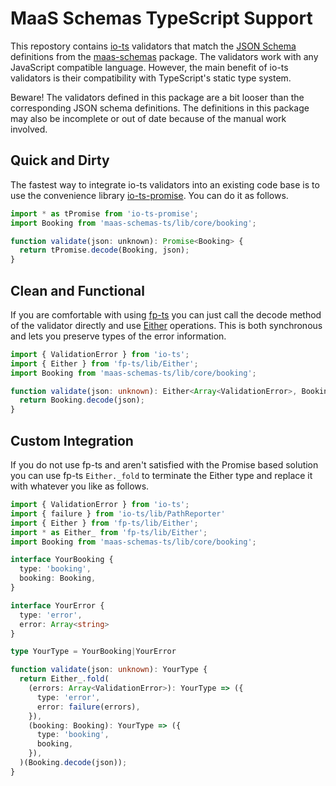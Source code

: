 # MaaS Schemas TypeScript Support

This repostory contains [io-ts](https://github.com/gcanti/io-ts) validators that match the [JSON Schema](https://json-schema.org/) definitions from the [maas-schemas](https://github.com/maasglobal/maas-schemas/tree/develop/maas-schemas) package. The validators work with any JavaScript compatible language. However, the main benefit of io-ts validators is their compatibility with TypeScript's static type system.

Beware! The validators defined in this package are a bit looser than the corresponding JSON schema definitions. The definitions in this package may also be incomplete or out of date because of the manual work involved. 

## Quick and Dirty

The fastest way to integrate io-ts validators into an existing code base is to
use the convenience library
[io-ts-promise](https://github.com/aeirola/io-ts-promise).
You can do it as follows.

```javascript
import * as tPromise from 'io-ts-promise';
import Booking from 'maas-schemas-ts/lib/core/booking';

function validate(json: unknown): Promise<Booking> {
  return tPromise.decode(Booking, json);
}
```

## Clean and Functional

If you are comfortable with using [fp-ts](https://github.com/gcanti/fp-ts) you
can just call the decode method of the validator directly and use
[Either](https://gcanti.github.io/fp-ts/modules/Either.ts.html) operations.
This is both synchronous and lets you preserve types of the error information.

```typescript
import { ValidationError } from 'io-ts';
import { Either } from 'fp-ts/lib/Either';
import Booking from 'maas-schemas-ts/lib/core/booking';

function validate(json: unknown): Either<Array<ValidationError>, Booking> {
  return Booking.decode(json);
}
```

## Custom Integration

If you do not use fp-ts and aren't satisfied with the Promise based solution
you can use fp-ts `Either._fold` to terminate the Either type and replace it
with whatever you like as follows.

```typescript
import { ValidationError } from 'io-ts';
import { failure } from 'io-ts/lib/PathReporter'
import { Either } from 'fp-ts/lib/Either';
import * as Either_ from 'fp-ts/lib/Either';
import Booking from 'maas-schemas-ts/lib/core/booking';

interface YourBooking {
  type: 'booking',
  booking: Booking,
}

interface YourError {
  type: 'error',
  error: Array<string>
}

type YourType = YourBooking|YourError

function validate(json: unknown): YourType {
  return Either_.fold(
    (errors: Array<ValidationError>): YourType => ({
      type: 'error',
      error: failure(errors),
    }),
    (booking: Booking): YourType => ({
      type: 'booking',
      booking,
    }),
  )(Booking.decode(json));
}
```
